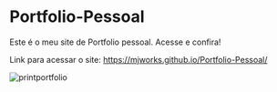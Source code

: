 # Portfolio-Pessoal
Este é o meu site de Portfolio pessoal.
Acesse e confira!

Link para acessar o site: https://mjworks.github.io/Portfolio-Pessoal/

![printportfolio](https://user-images.githubusercontent.com/82484579/125167253-028b3480-e176-11eb-94ee-e0b028ca29b1.png)




